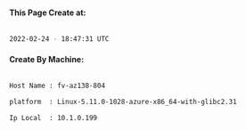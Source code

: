 
   
#### This Page Create at:

```bash

2022-02-24 - 18:47:31 UTC

```

#### Create By Machine:

```bash

Host Name : fv-az138-804

platform  : Linux-5.11.0-1028-azure-x86_64-with-glibc2.31

Ip Local  : 10.1.0.199

```

